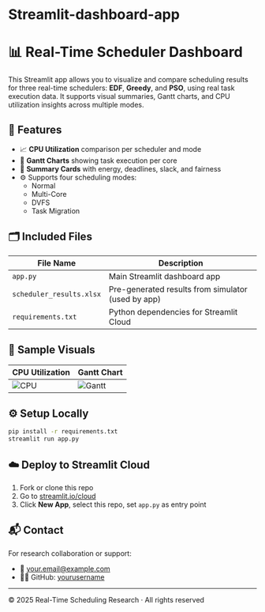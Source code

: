 # Streamlit-dashboard-app
# 📊 Real-Time Scheduler Dashboard

This Streamlit app allows you to visualize and compare scheduling results for three real-time schedulers: **EDF**, **Greedy**, and **PSO**, using real task execution data. It supports visual summaries, Gantt charts, and CPU utilization insights across multiple modes.

## 🚀 Features

- 📈 **CPU Utilization** comparison per scheduler and mode
- 📅 **Gantt Charts** showing task execution per core
- 📌 **Summary Cards** with energy, deadlines, slack, and fairness
- ⚙️ Supports four scheduling modes:
  - Normal
  - Multi-Core
  - DVFS
  - Task Migration

## 🗂️ Included Files

| File Name | Description |
|-----------|-------------|
| `app.py` | Main Streamlit dashboard app |
| `scheduler_results.xlsx` | Pre-generated results from simulator (used by app) |
| `requirements.txt` | Python dependencies for Streamlit Cloud |

## 🧪 Sample Visuals

| CPU Utilization | Gantt Chart |
|-----------------|--------------|
| ![CPU](assets/cpu_utilization.png) | ![Gantt](assets/gantt_chart.png) |

## ⚙️ Setup Locally

```bash
pip install -r requirements.txt
streamlit run app.py
```

## ☁️ Deploy to Streamlit Cloud
1. Fork or clone this repo
2. Go to [streamlit.io/cloud](https://streamlit.io/cloud)
3. Click **New App**, select this repo, set `app.py` as entry point

## 📬 Contact

For research collaboration or support:
- 📧 your.email@example.com
- 🧑‍💻 GitHub: [yourusername](https://github.com/yourusername)

---

© 2025 Real-Time Scheduling Research · All rights reserved

